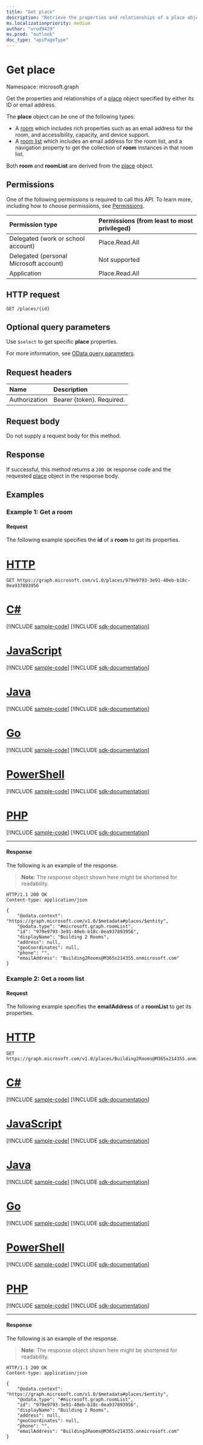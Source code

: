 ```yaml
---
title: "Get place"
description: "Retrieve the properties and relationships of a place object."
ms.localizationpriority: medium
author: "vrod9429"
ms.prod: "outlook"
doc_type: "apiPageType"
---
```


# Get place

Namespace: microsoft.graph

Get the properties and relationships of a [place](../resources/place.md) object specified by either its ID or email address.

The **place** object can be one of the following types:

* A [room](../resources/room.md) which includes rich properties such as an email address for the room, and accessibility, capacity, and device support.
* A [room list](../resources/roomlist.md) which includes an email address for the room list, and a navigation property to get the collection of **room** instances in that room list.

Both **room** and **roomList** are derived from the [place](../resources/place.md) object.

## Permissions

One of the following permissions is required to call this API. To learn more, including how to choose permissions, see [Permissions](/graph/permissions-reference).

| Permission type                        | Permissions (from least to most privileged) |
|:---------------------------------------|:--------------------------------------------|
| Delegated (work or school account)     | Place.Read.All |
| Delegated (personal Microsoft account) | Not supported |
| Application                            | Place.Read.All |

## HTTP request

<!-- { "blockType": "ignored" } -->

```http
GET /places/{id}
```

## Optional query parameters
Use `$select` to get specific **place** properties.

For more information, see [OData query parameters](/graph/query-parameters).

## Request headers

| Name          | Description               |
|:--------------|:--------------------------|
| Authorization | Bearer {token}. Required. |

## Request body

Do not supply a request body for this method.

## Response

If successful, this method returns a `200 OK` response code and the requested [place](../resources/place.md) object in the response body.

## Examples

### Example 1: Get a room
#### Request

The following example specifies the **id** of a **room** to get its properties.


# [HTTP](#tab/http)
<!-- {
  "blockType": "request",
  "name": "get_room"
}-->

```msgraph-interactive
GET https://graph.microsoft.com/v1.0/places/979e9793-3e91-40eb-b18c-0ea937893956
```

# [C#](#tab/csharp)
[!INCLUDE [sample-code](../includes/snippets/csharp/get-room-csharp-snippets.md)]
[!INCLUDE [sdk-documentation](../includes/snippets/snippets-sdk-documentation-link.md)]

# [JavaScript](#tab/javascript)
[!INCLUDE [sample-code](../includes/snippets/javascript/get-room-javascript-snippets.md)]
[!INCLUDE [sdk-documentation](../includes/snippets/snippets-sdk-documentation-link.md)]

# [Java](#tab/java)
[!INCLUDE [sample-code](../includes/snippets/java/get-room-java-snippets.md)]
[!INCLUDE [sdk-documentation](../includes/snippets/snippets-sdk-documentation-link.md)]

# [Go](#tab/go)
[!INCLUDE [sample-code](../includes/snippets/go/get-room-go-snippets.md)]
[!INCLUDE [sdk-documentation](../includes/snippets/snippets-sdk-documentation-link.md)]

# [PowerShell](#tab/powershell)
[!INCLUDE [sample-code](../includes/snippets/powershell/get-room-powershell-snippets.md)]
[!INCLUDE [sdk-documentation](../includes/snippets/snippets-sdk-documentation-link.md)]

# [PHP](#tab/php)
[!INCLUDE [sample-code](../includes/snippets/php/get-room-php-snippets.md)]
[!INCLUDE [sdk-documentation](../includes/snippets/snippets-sdk-documentation-link.md)]

---


#### Response

The following is an example of the response.

>**Note**: The response object shown here might be shortened for readability.

<!-- {
  "blockType": "response",
  "name": "get_room",
  "truncated": true,
  "@odata.type": "microsoft.graph.room"
} -->

```http
HTTP/1.1 200 OK
Content-type: application/json

{
    "@odata.context": "https://graph.microsoft.com/v1.0/$metadata#places/$entity",
    "@odata.type": "#microsoft.graph.roomList",
    "id": "979e9793-3e91-40eb-b18c-0ea937893956",
    "displayName": "Building 2 Rooms",
    "address": null,
    "geoCoordinates": null,
    "phone": "",
    "emailAddress": "Building2Rooms@M365x214355.onmicrosoft.com"
}
```

### Example 2: Get a room list
#### Request

The following example specifies the **emailAddress** of a **roomList** to get its properties.


# [HTTP](#tab/http)
<!-- {
  "blockType": "request",
  "name": "get_roomlist"
}-->

```msgraph-interactive
GET https://graph.microsoft.com/v1.0/places/Building2Rooms@M365x214355.onmicrosoft.com
```

# [C#](#tab/csharp)
[!INCLUDE [sample-code](../includes/snippets/csharp/get-roomlist-csharp-snippets.md)]
[!INCLUDE [sdk-documentation](../includes/snippets/snippets-sdk-documentation-link.md)]

# [JavaScript](#tab/javascript)
[!INCLUDE [sample-code](../includes/snippets/javascript/get-roomlist-javascript-snippets.md)]
[!INCLUDE [sdk-documentation](../includes/snippets/snippets-sdk-documentation-link.md)]

# [Java](#tab/java)
[!INCLUDE [sample-code](../includes/snippets/java/get-roomlist-java-snippets.md)]
[!INCLUDE [sdk-documentation](../includes/snippets/snippets-sdk-documentation-link.md)]

# [Go](#tab/go)
[!INCLUDE [sample-code](../includes/snippets/go/get-roomlist-go-snippets.md)]
[!INCLUDE [sdk-documentation](../includes/snippets/snippets-sdk-documentation-link.md)]

# [PowerShell](#tab/powershell)
[!INCLUDE [sample-code](../includes/snippets/powershell/get-roomlist-powershell-snippets.md)]
[!INCLUDE [sdk-documentation](../includes/snippets/snippets-sdk-documentation-link.md)]

# [PHP](#tab/php)
[!INCLUDE [sample-code](../includes/snippets/php/get-roomlist-php-snippets.md)]
[!INCLUDE [sdk-documentation](../includes/snippets/snippets-sdk-documentation-link.md)]

---



#### Response

The following is an example of the response.

>**Note**: The response object shown here might be shortened for readability.

<!-- {
  "blockType": "response",
  "name": "get_roomlist",
  "truncated": true,
  "@odata.type": "microsoft.graph.roomList"
} -->

```http
HTTP/1.1 200 OK
Content-type: application/json

{
    "@odata.context": "https://graph.microsoft.com/v1.0/$metadata#places/$entity",
    "@odata.type": "#microsoft.graph.roomList",
    "id": "979e9793-3e91-40eb-b18c-0ea937893956",
    "displayName": "Building 2 Rooms",
    "address": null,
    "geoCoordinates": null,
    "phone": "",
    "emailAddress": "Building2Rooms@M365x214355.onmicrosoft.com"
}
```

<!-- uuid: 16cd6b66-4b1a-43a1-adaf-3a886856ed98
2019-02-04 14:57:30 UTC -->
<!-- {
  "type": "#page.annotation",
  "description": "Get place",
  "keywords": "",
  "section": "documentation",
  "tocPath": ""
}-->

